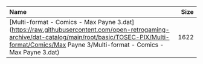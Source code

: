 |Name|Size|
|:---|---:|
|[Multi-format - Comics - Max Payne 3.dat](https://raw.githubusercontent.com/open-retrogaming-archive/dat-catalog/main/root/basic/TOSEC-PIX/Multi-format/Comics/Max Payne 3/Multi-format - Comics - Max Payne 3.dat)|1622|
